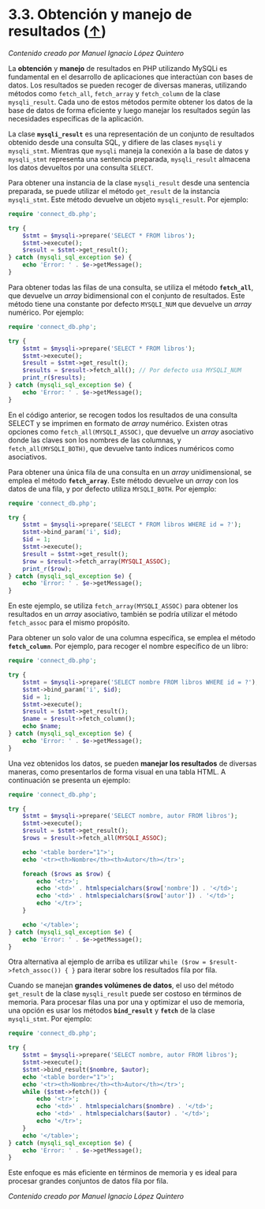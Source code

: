 # 3.3. Obtención y manejo de resultados ([↑](README.md))

_Contenido creado por Manuel Ignacio López Quintero_

La **obtención** y **manejo** de resultados en PHP utilizando MySQLi es fundamental en el desarrollo de aplicaciones que interactúan con bases de datos. Los resultados se pueden recoger de diversas maneras, utilizando métodos como `fetch_all`, `fetch_array` y `fetch_column` de la clase `mysqli_result`. Cada uno de estos métodos permite obtener los datos de la base de datos de forma eficiente y luego manejar los resultados según las necesidades específicas de la aplicación.

La clase **`mysqli_result`** es una representación de un conjunto de resultados obtenido desde una consulta SQL, y difiere de las clases `mysqli` y `mysqli_stmt`. Mientras que `mysqli` maneja la conexión a la base de datos y `mysqli_stmt` representa una sentencia preparada, `mysqli_result` almacena los datos devueltos por una consulta `SELECT`.

Para obtener una instancia de la clase `mysqli_result` desde una sentencia preparada, se puede utilizar el método `get_result` de la instancia `mysqli_stmt`. Este método devuelve un objeto `mysqli_result`. Por ejemplo:

```php
require 'connect_db.php';

try {
    $stmt = $mysqli->prepare('SELECT * FROM libros');
    $stmt->execute();
    $result = $stmt->get_result();
} catch (mysqli_sql_exception $e) {
    echo 'Error: ' . $e->getMessage();
}
```

Para obtener todas las filas de una consulta, se utiliza el método **`fetch_all`**, que devuelve un *array* bidimensional con el conjunto de resultados. Este método tiene una constante por defecto `MYSQLI_NUM` que devuelve un *array* numérico. Por ejemplo:

```php
require 'connect_db.php';

try {
    $stmt = $mysqli->prepare('SELECT * FROM libros');
    $stmt->execute();
    $result = $stmt->get_result();
    $results = $result->fetch_all(); // Por defecto usa MYSQLI_NUM
    print_r($results);
} catch (mysqli_sql_exception $e) {
    echo 'Error: ' . $e->getMessage();
}
```

En el código anterior, se recogen todos los resultados de una consulta SELECT y se imprimen en formato de *array* numérico. Existen otras opciones como `fetch_all(MYSQLI_ASSOC)`, que devuelve un *array* asociativo donde las claves son los nombres de las columnas, y `fetch_all(MYSQLI_BOTH)`, que devuelve tanto índices numéricos como asociativos.

Para obtener una única fila de una consulta en un *array* unidimensional, se emplea el método **`fetch_array`**. Este método devuelve un *array* con los datos de una fila, y por defecto utiliza `MYSQLI_BOTH`. Por ejemplo:

```php
require 'connect_db.php';

try {
    $stmt = $mysqli->prepare('SELECT * FROM libros WHERE id = ?');
    $stmt->bind_param('i', $id);
    $id = 1;
    $stmt->execute();
    $result = $stmt->get_result();
    $row = $result->fetch_array(MYSQLI_ASSOC);
    print_r($row);
} catch (mysqli_sql_exception $e) {
    echo 'Error: ' . $e->getMessage();
}
```

En este ejemplo, se utiliza `fetch_array(MYSQLI_ASSOC)` para obtener los resultados en un *array* asociativo, también se podría utilizar el método `fetch_assoc` para el mismo propósito.

Para obtener un solo valor de una columna específica, se emplea el método **`fetch_column`**. Por ejemplo, para recoger el nombre específico de un libro:

```php
require 'connect_db.php';

try {
    $stmt = $mysqli->prepare('SELECT nombre FROM libros WHERE id = ?');
    $stmt->bind_param('i', $id);
    $id = 1;
    $stmt->execute();
    $result = $stmt->get_result();
    $name = $result->fetch_column();
    echo $name;
} catch (mysqli_sql_exception $e) {
    echo 'Error: ' . $e->getMessage();
}
```

Una vez obtenidos los datos, se pueden **manejar los resultados** de diversas maneras, como presentarlos de forma visual en una tabla HTML. A continuación se presenta un ejemplo:

```php
require 'connect_db.php';

try {
    $stmt = $mysqli->prepare('SELECT nombre, autor FROM libros');
    $stmt->execute();
    $result = $stmt->get_result();
    $rows = $result->fetch_all(MYSQLI_ASSOC);

    echo '<table border="1">';
    echo '<tr><th>Nombre</th><th>Autor</th></tr>';

    foreach ($rows as $row) {
        echo '<tr>';
        echo '<td>' . htmlspecialchars($row['nombre']) . '</td>';
        echo '<td>' . htmlspecialchars($row['autor']) . '</td>';
        echo '</tr>';
    }

    echo '</table>';
} catch (mysqli_sql_exception $e) {
    echo 'Error: ' . $e->getMessage();
}
```

Otra alternativa al ejemplo de arriba es utilizar `while ($row = $result->fetch_assoc()) { }` para iterar sobre los resultados fila por fila.

Cuando se manejan **grandes volúmenes de datos**, el uso del método `get_result` de la clase `mysqli_result` puede ser costoso en términos de memoria. Para procesar filas una por una y optimizar el uso de memoria, una opción es usar los métodos **`bind_result`** y **`fetch`** de la clase `mysqli_stmt`. Por ejemplo:

```php
require 'connect_db.php';

try {
    $stmt = $mysqli->prepare('SELECT nombre, autor FROM libros');
    $stmt->execute();
    $stmt->bind_result($nombre, $autor);
    echo '<table border="1">';
    echo '<tr><th>Nombre</th><th>Autor</th></tr>';
    while ($stmt->fetch()) {
        echo '<tr>';
        echo '<td>' . htmlspecialchars($nombre) . '</td>';
        echo '<td>' . htmlspecialchars($autor) . '</td>';
        echo '</tr>';
    }
    echo '</table>';
} catch (mysqli_sql_exception $e) {
    echo 'Error: ' . $e->getMessage();
}
```

Este enfoque es más eficiente en términos de memoria y es ideal para procesar grandes conjuntos de datos fila por fila.

_Contenido creado por Manuel Ignacio López Quintero_
